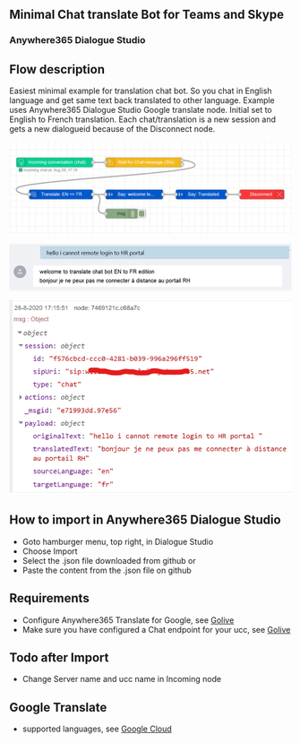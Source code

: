 ## Minimal Chat translate Bot for Teams and Skype
### Anywhere365 Dialogue Studio
## Flow description
Easiest minimal example for translation chat bot. So you chat in English language and get same text back translated to other language. Example uses Anywhere365 Dialogue Studio Google translate node. Initial set to English to French translation. Each chat/translation is a new session and gets a new dialogueid because of the Disconnect node.

![translate chat minimal](https://github.com/Anywhere365/DialogueStudioFlows/blob/master/TranslateChatGoogle_minimal/resources/a365-ds-translate-chat-minimal.png?raw=true)

![translate chat chat minimal](https://github.com/Anywhere365/DialogueStudioFlows/blob/master/TranslateChatGoogle_minimal/resources/a365-ds-translate-chat-chat-minimal.png?raw=true)

![translate chat debug minimal](https://github.com/Anywhere365/DialogueStudioFlows/blob/master/TranslateChatGoogle_minimal/resources/a365-ds-translate-chat-debug-minimal.png?raw=true)

## How to import in Anywhere365 Dialogue Studio
- Goto hamburger menu, top right, in Dialogue Studio
- Choose Import
- Select the .json file downloaded from github  or
- Paste the content from the .json file on github

## Requirements
- Configure Anywhere365 Translate for Google, see [Golive](https://golive.anywhere365.io/platform_elements/core/scenarios/how_to_configure_translation.html)
- Make sure you have configured a Chat endpoint for your ucc, see [Golive](https://golive.anywhere365.io/platform_elements/core/userguide/ucc_config_endpoints.html)

## Todo after Import
- Change Server name and ucc name in Incoming node

## Google Translate
- supported languages, see [Google Cloud](https://cloud.google.com/translate/docs/languages)